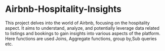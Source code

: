 # Airbnb-Hospitality-Insights
This project delves into the world of Airbnb, focusing on the hospitality aspect. It aims to understand, 
analyze, and potentially leverage data related to listings and
bookings to gain insights into various aspects of the platform. 
Here functions are used Joins, Aggregate functions, group by,Sub queries etc.

